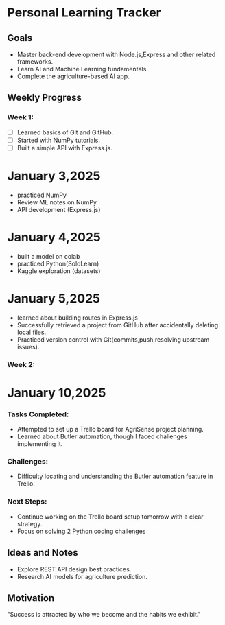 # Personal Learning Tracker

## Goals
- Master back-end development with Node.js,Express and other related frameworks.
- Learn AI and Machine Learning fundamentals.
- Complete the agriculture-based AI app.

## Weekly Progress
### Week 1:
- [ ] Learned basics of Git and GitHub.
- [ ] Started with NumPy tutorials.
- [ ] Built a simple API with Express.js.

# January 3,2025
- practiced NumPy
- Review ML notes on NumPy
- API development (Express.js) 

# January 4,2025
- built a model on colab
- practiced Python(SoloLearn)
- Kaggle exploration (datasets)

# January 5,2025
- learned about building routes in Express.js
- Successfully retrieved a project from GitHub after accidentally deleting local files.
- Practiced version control with Git(commits,push,resolving upstream issues).

### Week 2:
#  January 10,2025
### Tasks Completed:
- Attempted to set up a Trello board for AgriSense project planning.  
- Learned about Butler automation, though I faced challenges implementing it.  

### Challenges:
- Difficulty locating and understanding the Butler automation feature in Trello.  

### Next Steps:
- Continue working on the Trello board setup tomorrow with a clear strategy.  
- Focus on solving 2 Python coding challenges
## Ideas and Notes
- Explore REST API design best practices.
- Research AI models for agriculture prediction.

## Motivation
"Success is attracted by who we become and the habits we exhibit."

